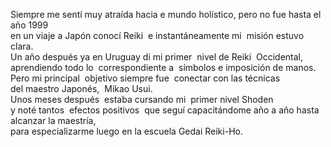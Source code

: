 Siempre me sentí muy
atraída hacia e mundo
holístico, pero no
fue hasta el 
año 1999 \
en un viaje a Japón
conocí Reiki 
e instantáneamente mi 
misión estuvo 
clara. \
Un año después ya en
Uruguay di mi primer 
nivel de Reiki 
Occidental, \
aprendiendo todo lo 
correspondiente a 
símbolos e 
imposición de manos. \
Pero mi principal 
objetivo siempre fue 
conectar con las técnicas \
del maestro Japonés, 
Mikao Usui. \
Unos meses después 
estaba cursando mi 
primer nivel Shoden \
y noté tantos 
efectos positivos 
que seguí capacitándome
año a año hasta 
alcanzar la maestría, \
para especializarme
luego en la escuela
Gedai Reiki-Ho.
